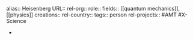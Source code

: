 alias:: Heisenberg
URL::
rel-org::
role::
fields:: [[quantum mechanics]], [[physics]]
creations::
rel-country::
tags:: person
rel-projects:: #AMT #X-Science



-
